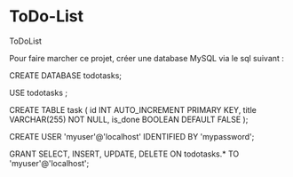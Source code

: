 # ToDo-List
ToDoList

Pour faire marcher ce projet, créer une database MySQL via le sql suivant :



CREATE DATABASE todotasks;

USE todotasks ;

CREATE TABLE task (
id INT AUTO_INCREMENT PRIMARY KEY,
 title VARCHAR(255) NOT NULL, 
 is_done BOOLEAN DEFAULT FALSE
);


CREATE USER 'myuser'@'localhost' IDENTIFIED BY 'mypassword';


GRANT SELECT, INSERT, UPDATE, DELETE ON todotasks.* TO 'myuser'@'localhost';
